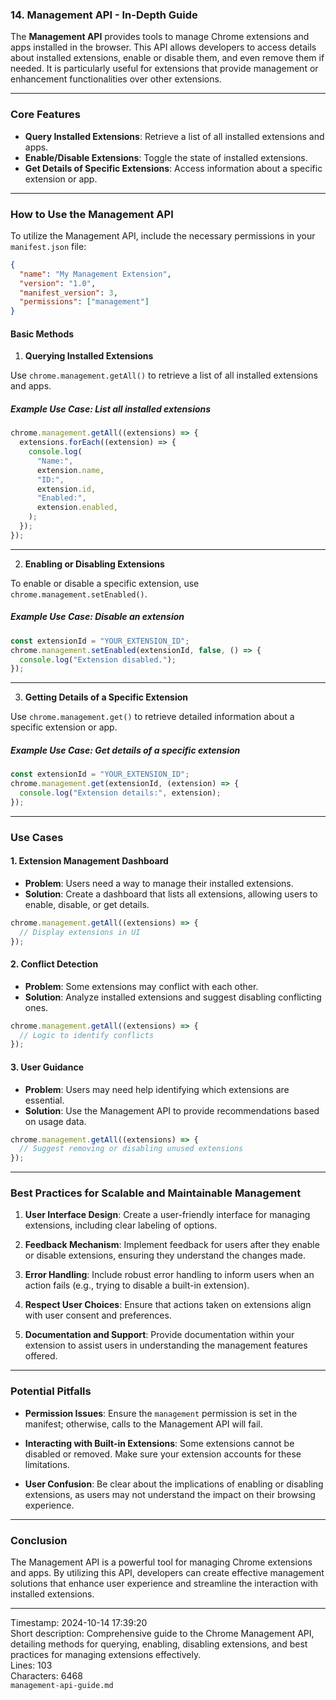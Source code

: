 ### 14. **Management API** - In-Depth Guide

The **Management API** provides tools to manage Chrome extensions and apps installed in the browser. This API allows developers to access details about installed extensions, enable or disable them, and even remove them if needed. It is particularly useful for extensions that provide management or enhancement functionalities over other extensions.

---

### **Core Features**

- **Query Installed Extensions**: Retrieve a list of all installed extensions and apps.
- **Enable/Disable Extensions**: Toggle the state of installed extensions.
- **Get Details of Specific Extensions**: Access information about a specific extension or app.

---

### **How to Use the Management API**

To utilize the Management API, include the necessary permissions in your `manifest.json` file:

```json
{
  "name": "My Management Extension",
  "version": "1.0",
  "manifest_version": 3,
  "permissions": ["management"]
}
```

#### **Basic Methods**

1. **Querying Installed Extensions**

Use `chrome.management.getAll()` to retrieve a list of all installed extensions and apps.

##### **Example Use Case**: List all installed extensions

```javascript
chrome.management.getAll((extensions) => {
  extensions.forEach((extension) => {
    console.log(
      "Name:",
      extension.name,
      "ID:",
      extension.id,
      "Enabled:",
      extension.enabled,
    );
  });
});
```

---

2. **Enabling or Disabling Extensions**

To enable or disable a specific extension, use `chrome.management.setEnabled()`.

##### **Example Use Case**: Disable an extension

```javascript
const extensionId = "YOUR_EXTENSION_ID";
chrome.management.setEnabled(extensionId, false, () => {
  console.log("Extension disabled.");
});
```

---

3. **Getting Details of a Specific Extension**

Use `chrome.management.get()` to retrieve detailed information about a specific extension or app.

##### **Example Use Case**: Get details of a specific extension

```javascript
const extensionId = "YOUR_EXTENSION_ID";
chrome.management.get(extensionId, (extension) => {
  console.log("Extension details:", extension);
});
```

---

### **Use Cases**

#### 1. **Extension Management Dashboard**

- **Problem**: Users need a way to manage their installed extensions.
- **Solution**: Create a dashboard that lists all extensions, allowing users to enable, disable, or get details.

```javascript
chrome.management.getAll((extensions) => {
  // Display extensions in UI
});
```

#### 2. **Conflict Detection**

- **Problem**: Some extensions may conflict with each other.
- **Solution**: Analyze installed extensions and suggest disabling conflicting ones.

```javascript
chrome.management.getAll((extensions) => {
  // Logic to identify conflicts
});
```

#### 3. **User Guidance**

- **Problem**: Users may need help identifying which extensions are essential.
- **Solution**: Use the Management API to provide recommendations based on usage data.

```javascript
chrome.management.getAll((extensions) => {
  // Suggest removing or disabling unused extensions
});
```

---

### **Best Practices for Scalable and Maintainable Management**

1. **User Interface Design**: Create a user-friendly interface for managing extensions, including clear labeling of options.

2. **Feedback Mechanism**: Implement feedback for users after they enable or disable extensions, ensuring they understand the changes made.

3. **Error Handling**: Include robust error handling to inform users when an action fails (e.g., trying to disable a built-in extension).

4. **Respect User Choices**: Ensure that actions taken on extensions align with user consent and preferences.

5. **Documentation and Support**: Provide documentation within your extension to assist users in understanding the management features offered.

---

### **Potential Pitfalls**

- **Permission Issues**: Ensure the `management` permission is set in the manifest; otherwise, calls to the Management API will fail.

- **Interacting with Built-in Extensions**: Some extensions cannot be disabled or removed. Make sure your extension accounts for these limitations.

- **User Confusion**: Be clear about the implications of enabling or disabling extensions, as users may not understand the impact on their browsing experience.

---

### **Conclusion**

The Management API is a powerful tool for managing Chrome extensions and apps. By utilizing this API, developers can create effective management solutions that enhance user experience and streamline the interaction with installed extensions.

---

Timestamp: 2024-10-14 17:39:20  
Short description: Comprehensive guide to the Chrome Management API, detailing methods for querying, enabling, disabling extensions, and best practices for managing extensions effectively.  
Lines: 103  
Characters: 6468  
`management-api-guide.md`
